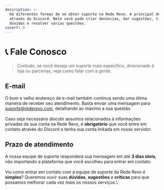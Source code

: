 ```yaml
---
description: >-
  Há diferentes formas de se obter suporte na Rede Revo. A principal delas é
  através do Discord. Nele você pode criar denúncias, dar sugestões, tirar
  dúvidas e resolver várias questões.
coverY: 0
---
```


# 📞 Fale Conosco

> Contudo, se você deseja um suporte mais específico, direcionado à loja ou parcerias, veja como falar com a gente.

## E-mail

O bom e velho endereço de e-mail também continua sendo uma ótima maneira de receber seu atendimento. Basta enviar uma mensagem para [suporte@rederevo.com](fale-conosco.md#email), detalhando ao máximo a sua questão.\
\
Caso seja necessário discutir assuntos relacionados à informações privadas da sua conta na Rede Revo, é **obrigatório** que você entre em contato através do Discord e tenha sua conta linkada em nosso servidor.

## Prazo de atendimento

A nossa equipe de suporte responderá sua mensagem em até **3 dias úteis**, não importando a plataforma que você escolheu para entrar em contato.\
\
Viu como entrar em contato com a equipe de suporte da Rede Revo é **simples**? Queremos ouvir suas **dúvidas**, **sugestões** e **críticas** para que possamos melhorar cada vez mais os nossos serviços.\
